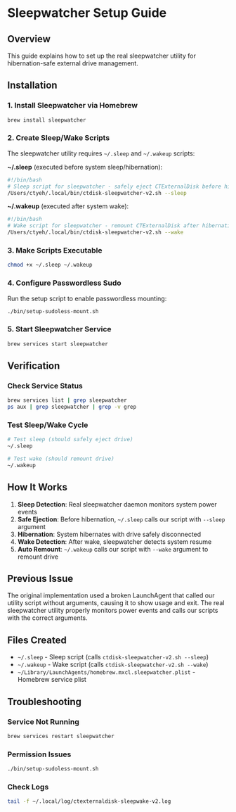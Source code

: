 # Sleepwatcher Setup Guide

## Overview
This guide explains how to set up the real sleepwatcher utility for hibernation-safe external drive management.

## Installation

### 1. Install Sleepwatcher via Homebrew
```bash
brew install sleepwatcher
```

### 2. Create Sleep/Wake Scripts
The sleepwatcher utility requires `~/.sleep` and `~/.wakeup` scripts:

**~/.sleep** (executed before system sleep/hibernation):
```bash
#!/bin/bash
# Sleep script for sleepwatcher - safely eject CTExternalDisk before hibernation
/Users/ctyeh/.local/bin/ctdisk-sleepwatcher-v2.sh --sleep
```

**~/.wakeup** (executed after system wake):
```bash
#!/bin/bash
# Wake script for sleepwatcher - remount CTExternalDisk after hibernation
/Users/ctyeh/.local/bin/ctdisk-sleepwatcher-v2.sh --wake
```

### 3. Make Scripts Executable
```bash
chmod +x ~/.sleep ~/.wakeup
```

### 4. Configure Passwordless Sudo
Run the setup script to enable passwordless mounting:
```bash
./bin/setup-sudoless-mount.sh
```

### 5. Start Sleepwatcher Service
```bash
brew services start sleepwatcher
```

## Verification

### Check Service Status
```bash
brew services list | grep sleepwatcher
ps aux | grep sleepwatcher | grep -v grep
```

### Test Sleep/Wake Cycle
```bash
# Test sleep (should safely eject drive)
~/.sleep

# Test wake (should remount drive)
~/.wakeup
```

## How It Works

1. **Sleep Detection**: Real sleepwatcher daemon monitors system power events
2. **Safe Ejection**: Before hibernation, `~/.sleep` calls our script with `--sleep` argument
3. **Hibernation**: System hibernates with drive safely disconnected
4. **Wake Detection**: After wake, sleepwatcher detects system resume
5. **Auto Remount**: `~/.wakeup` calls our script with `--wake` argument to remount drive

## Previous Issue

The original implementation used a broken LaunchAgent that called our utility script without arguments, causing it to show usage and exit. The real sleepwatcher utility properly monitors power events and calls our scripts with the correct arguments.

## Files Created

- `~/.sleep` - Sleep script (calls `ctdisk-sleepwatcher-v2.sh --sleep`)
- `~/.wakeup` - Wake script (calls `ctdisk-sleepwatcher-v2.sh --wake`)
- `~/Library/LaunchAgents/homebrew.mxcl.sleepwatcher.plist` - Homebrew service plist

## Troubleshooting

### Service Not Running
```bash
brew services restart sleepwatcher
```

### Permission Issues
```bash
./bin/setup-sudoless-mount.sh
```

### Check Logs
```bash
tail -f ~/.local/log/ctexternaldisk-sleepwake-v2.log
```
